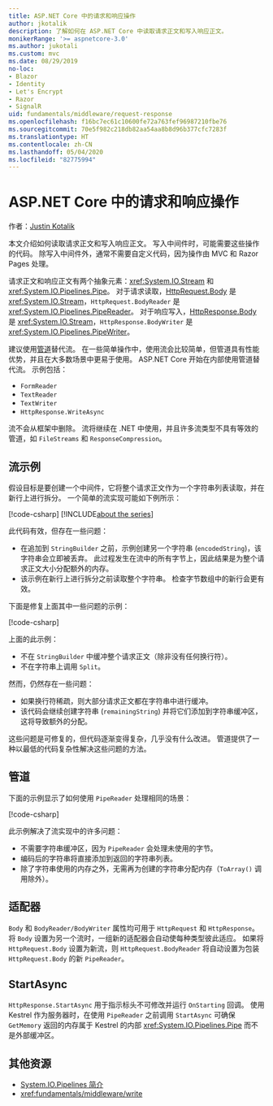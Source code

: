 ```yaml
---
title: ASP.NET Core 中的请求和响应操作
author: jkotalik
description: 了解如何在 ASP.NET Core 中读取请求正文和写入响应正文。
monikerRange: '>= aspnetcore-3.0'
ms.author: jukotali
ms.custom: mvc
ms.date: 08/29/2019
no-loc:
- Blazor
- Identity
- Let's Encrypt
- Razor
- SignalR
uid: fundamentals/middleware/request-response
ms.openlocfilehash: f16bc7ec61c10600fe72a763fef96987210fbe76
ms.sourcegitcommit: 70e5f982c218db82aa54aa8b8d96b377cfc7283f
ms.translationtype: HT
ms.contentlocale: zh-CN
ms.lasthandoff: 05/04/2020
ms.locfileid: "82775994"
---
```

# <a name="request-and-response-operations-in-aspnet-core"></a>ASP.NET Core 中的请求和响应操作

作者：[Justin Kotalik](https://github.com/jkotalik)

本文介绍如何读取请求正文和写入响应正文。 写入中间件时，可能需要这些操作的代码。 除写入中间件外，通常不需要自定义代码，因为操作由 MVC 和 Razor Pages 处理。

请求正文和响应正文有两个抽象元素：<xref:System.IO.Stream> 和 <xref:System.IO.Pipelines.Pipe>。 对于请求读取，[HttpRequest.Body](xref:Microsoft.AspNetCore.Http.HttpRequest.Body) 是 <xref:System.IO.Stream>，`HttpRequest.BodyReader` 是 <xref:System.IO.Pipelines.PipeReader>。 对于响应写入，[HttpResponse.Body](xref:Microsoft.AspNetCore.Http.HttpResponse.Body) 是 <xref:System.IO.Stream>，`HttpResponse.BodyWriter` 是 <xref:System.IO.Pipelines.PipeWriter>。

建议使用[管道](/dotnet/standard/io/pipelines)替代流。 在一些简单操作中，使用流会比较简单，但管道具有性能优势，并且在大多数场景中更易于使用。 ASP.NET Core 开始在内部使用管道替代流。 示例包括：

* `FormReader`
* `TextReader`
* `TextWriter`
* `HttpResponse.WriteAsync`

流不会从框架中删除。 流将继续在 .NET 中使用，并且许多流类型不具有等效的管道，如 `FileStreams` 和 `ResponseCompression`。

## <a name="stream-examples"></a>流示例

假设目标是要创建一个中间件，它将整个请求正文作为一个字符串列表读取，并在新行上进行拆分。 一个简单的流实现可能如下例所示：

[!code-csharp[](request-response/samples/3.x/RequestResponseSample/Startup.cs?name=GetListOfStringsFromStream)]
[!INCLUDE[about the series](~/includes/code-comments-loc.md)]

此代码有效，但存在一些问题：

* 在追加到 `StringBuilder` 之前，示例创建另一个字符串 (`encodedString`)，该字符串会立即被丢弃。 此过程发生在流中的所有字节上，因此结果是为整个请求正文大小分配额外的内存。
* 该示例在新行上进行拆分之前读取整个字符串。 检查字节数组中的新行会更有效。

下面是修复上面其中一些问题的示例：

[!code-csharp[](request-response/samples/3.x/RequestResponseSample/Startup.cs?name=GetListOfStringsFromStreamMoreEfficient)]

上面的此示例：

* 不在 `StringBuilder` 中缓冲整个请求正文（除非没有任何换行符）。
* 不在字符串上调用 `Split`。

然而，仍然存在一些问题：

* 如果换行符稀疏，则大部分请求正文都在字符串中进行缓冲。
* 该代码会继续创建字符串 (`remainingString`) 并将它们添加到字符串缓冲区，这将导致额外的分配。

这些问题是可修复的，但代码逐渐变得复杂，几乎没有什么改进。 管道提供了一种以最低的代码复杂性解决这些问题的方法。

## <a name="pipelines"></a>管道

下面的示例显示了如何使用 `PipeReader` 处理相同的场景：

[!code-csharp[](request-response/samples/3.x/RequestResponseSample/Startup.cs?name=GetListOfStringFromPipe)]

此示例解决了流实现中的许多问题：

* 不需要字符串缓冲区，因为 `PipeReader` 会处理未使用的字节。
* 编码后的字符串将直接添加到返回的字符串列表。
* 除了字符串使用的内存之外，无需再为创建的字符串分配内存（`ToArray()` 调用除外）。

## <a name="adapters"></a>适配器

`Body` 和 `BodyReader/BodyWriter` 属性均可用于 `HttpRequest` 和 `HttpResponse`。 将 `Body` 设置为另一个流时，一组新的适配器会自动使每种类型彼此适应。 如果将 `HttpRequest.Body` 设置为新流，则 `HttpRequest.BodyReader` 将自动设置为包装 `HttpRequest.Body` 的新 `PipeReader`。

## <a name="startasync"></a>StartAsync

`HttpResponse.StartAsync` 用于指示标头不可修改并运行 `OnStarting` 回调。 使用 Kestrel 作为服务器时，在使用 `PipeReader` 之前调用 `StartAsync` 可确保 `GetMemory` 返回的内存属于 Kestrel 的内部 <xref:System.IO.Pipelines.Pipe> 而不是外部缓冲区。

## <a name="additional-resources"></a>其他资源

* [System.IO.Pipelines 简介](https://devblogs.microsoft.com/dotnet/system-io-pipelines-high-performance-io-in-net/)
* <xref:fundamentals/middleware/write>
